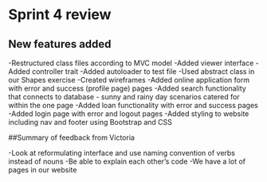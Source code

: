 # Sprint 4 review

## New features added

-Restructured class files according to MVC model
-Added viewer interface
-Added controller trait
-Added autoloader to test file
-Used abstract class in our Shapes exercise
-Created wireframes
-Added online application form with error and success (profile page) pages
-Added search functionality that connects to database - sunny and rainy day scenarios catered for within the one page
-Added loan functionality with error and success pages
-Added login page with error and logout pages
-Added styling to website including nav and footer using Bootstrap and CSS

##Summary of feedback from Victoria

-Look at reformulating interface and use naming convention of verbs instead of nouns -Be able to explain each other’s code
-We have a lot of pages in our website
